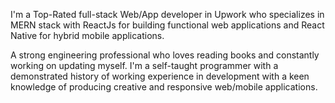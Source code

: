 I'm a Top-Rated full-stack Web/App developer in Upwork who specializes in MERN stack with ReactJs for building functional web applications and React Native for hybrid mobile applications.

A strong engineering professional who loves reading books and constantly working on updating myself. I'm a self-taught programmer with a demonstrated history of working experience in development with a keen knowledge of producing creative and responsive web/mobile applications.

<!---
Aswin-Dot/Aswin-Dot is a ✨ special ✨ repository because its `README.md` (this file) appears on your GitHub profile.
You can click the Preview link to take a look at your changes.
--->
